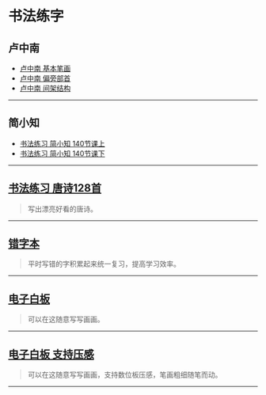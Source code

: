 

# 书法练字

## 卢中南
- [卢中南 基本笔画](https://www.bilibili.com/video/BV1ML411i7uM?p=32&vd_source=fe96aad47deef93f1f4e15030be5f142) <br>
- [卢中南 偏旁部首](https://www.bilibili.com/video/BV1Co4y1K7yT/?spm_id_from=333.337.search-card.all.click&vd_source=fe96aad47deef93f1f4e15030be5f142)<br>
- [卢中南 间架结构](https://www.bilibili.com/video/BV19h4y1d7qV/?spm_id_from=333.999.0.0&vd_source=fe96aad47deef93f1f4e15030be5f142)<br>



---
## 简小知
- [书法练习 简小知 140节课上](http://192.168.1.111/F/学习资源(书法)/140节课上) <br>
- [书法练习 简小知 140节课下](http://192.168.1.111/F/学习资源(书法)/140节课下) <br>

---

## [书法练习 唐诗128首](http://192.168.1.111/Writing/shufa-master/book/TangPoem128.html)
> 写出漂亮好看的唐诗。
> <br>
---

## [错字本](http://192.168.1.111/Writing/ErrorCollect/Index.html)
> 平时写错的字积累起来统一复习，提高学习效率。
> <br>
---

## [电子白板](http://192.168.1.111/Writing/whiteboard/dist/index.html)
> 可以在这随意写写画画。
> <br>


---
## [电子白板 支持压感](http://192.168.1.111/Writing/draw/index.html)
> 可以在这随意写写画画，支持数位板压感，笔画粗细随笔而动。
> <br>
---
  